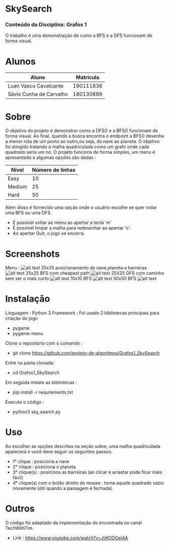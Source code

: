 # SkySearch

### Conteúdo da Disciplina: Grafos 1

O trabalho é uma demonstração de como a BFS e a DFS funcionam de forma visual. 

# Alunos

Aluno   | Matrícula
--------- | ------
Luan Vasco Cavalcante | 190111836
Sávio Cunha de Carvalho | 180130889

# Sobre
 O objetivo do projeto é demonstrar como a DFS() e a BFS() funcionam de forma visual.
 Ao final, quando a busca encontra o endpoint a BFS() desenha a menor rota de um ponto ao outro,ou seja, da nave ao planeta.
 O objetivo foi atingido tratando a malha quadriculada como um grafo onde cada quadrado seria um nó.
 O projeto funciona de forma simples, um menu é apresentado e algumas opções são dadas : 

Nível   | Número de linhas
--------- | ------
Easy | 10
Medium | 25
Hard | 50

Além disso é fornecido uma opção onde o usuário escolhe se quer rodar uma BFS ou uma DFS. 
 - É possível voltar ao menu ao apertar a tecla 'm'
 - É possível limpar a malha para redesenhar ao apertar 'c'.
 - Ao apertar Quit, o jogo se encerra.

# Screenshots
Menu :
![alt text](https://github.com/projeto-de-algoritmos/Grafos1_SkySearch/blob/Luan/media/foto0_menu.jpeg)
25x25 posicionamento de nave,planeta e barreiras
![alt text](https://github.com/projeto-de-algoritmos/Grafos1_SkySearch/blob/Luan/media/foto1.jpeg)
25x25 BFS com cheapest path
![alt text](https://github.com/projeto-de-algoritmos/Grafos1_SkySearch/blob/Luan/media/foto2_bfs.jpeg)
25X25 DFS com caminho sem ser o mais curto
![alt text](https://github.com/projeto-de-algoritmos/Grafos1_SkySearch/blob/Luan/media/foto3_dfs.jpeg)
10x10 BFS
![alt text](https://github.com/projeto-de-algoritmos/Grafos1_SkySearch/blob/Luan/media/foto4_dfs.jpeg)
50x50 BFS
![alt text](https://github.com/projeto-de-algoritmos/Grafos1_SkySearch/blob/Luan/media/foto5_bfs_50.jpeg)

# Instalação
Linguagem : Python 3
Framework : Foi usado 2 bibliotecas principais para criação do jogo
  - pygame
  - pygame-menu
  
Clone o repositório com o comando :
- git clone https://github.com/projeto-de-algoritmos/Grafos1_SkySearch

Entre na pasta clonada:
- cd Grafos1_SkySearch

Em seguida instale as bibliotecas :
- pip install -r requirements.txt

Execute o código :
- python3 sky_search.py

# Uso 
Ao escolher as opções descritas na seção sobre, uma malha quadriculada aparecerá e você deve seguir os seguintes passos:
 - 1° clique : posiciona a nave
 - 2° clique : posiciona o planeta
 - 3° clique(s) : posiciona as barreiras (ao clicar e arrastar pode ficar mais fácil)
 - 4° clique(s) com o botão direito do mouse : torna aquele quadrado vazio novamente (útil quando a passagem é fechada).

# Outros 
O código foi adaptado da implementação do encontrada no canal TechWithTim.
- Link : https://www.youtube.com/watch?v=JtiK0DOeI4A
